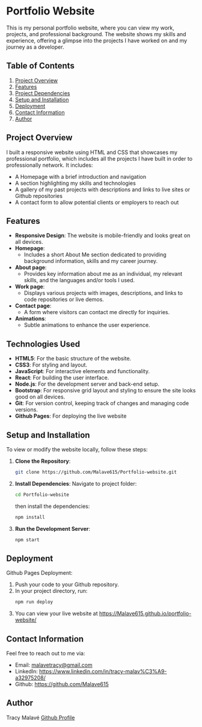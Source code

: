 # Portfolio Website

This is my personal portfolio website, where you can view my work, projects, and professional background. The website shows my skills and experience, offering a glimpse into the projects I have worked on and my journey as a developer.


## Table of Contents

1. [Project Overview](#project-overview)
2. [Features](#features)
3. [Project Dependencies](#project-dependencies)
4. [Setup and Installation](#setup-and-installation)
5. [Deployment](#deployment)
6. [Contact Information](#contact-information)
7. [Author](#author)


## Project Overview

I built a responsive website using HTML and CSS that showcases my professional portfolio, which includes all the projects I have built in order to professionally network. It includes:
- A Homepage with a brief introduction and navigation
- A section highlighting my skills and technologies
- A gallery of my past projects with descriptions and links to live sites or Github repositories
- A contact form to allow potential clients or employers to reach out


## Features

- **Responsive Design**: The website is mobile-friendly and looks great on all devices.
- **Homepage**:
  - Includes a short About Me section dedicated to providing background information, skills and my career journey.
- **About page**:
  - Provides key information about me as an individual, my relevant skills, and the languages and/or tools I used.
- **Work page**:
  - Displays various projects with images, descriptions, and links to code repositories or live demos.
- **Contact page**:
  - A form where visitors can contact me directly for inquiries.
- **Animations**:
  - Subtle animations to enhance the user experience.


## Technologies Used

- **HTML5**: For the basic structure of the website.
- **CSS3**: For styling and layout.
- **JavaScript**: For interactive elements and functionality.
- **React**: For building the user interface.
- **Node.js**: For the development server and back-end setup.
- **Bootstrap**: For responsive grid layout and styling to ensure the site looks good on all devices.
- **Git**: For version control, keeping track of changes and managing code versions.
- **Github Pages**: For deploying the live website


## Setup and Installation

To view or modify the website locally, follow these steps:

1. **Clone the Repository**:
   ```bash
   git clone https://github.com/Malave615/Portfolio-website.git
   ```
   
3. **Install Dependencies**:
   Navigate to project folder:
   ```bash
   cd Portfolio-website
   ```
   then install the dependencies:
   ```bash
   npm install
   ```
   
5. **Run the Development Server**:
   ```bash
   npm start
   ```


## Deployment

Github Pages Deployment:
1. Push your code to your Github repository.
2. In your project directory, run:
   ```bash
   npm run deploy
   ```
3. You can view your live website at https://Malave615.github.io/portfolio-website/


## Contact Information

Feel free to reach out to me via:
- Email: malavetracy@gmail.com
- LinkedIn: https://www.linkedin.com/in/tracy-malav%C3%A9-a32975208/
- Github: https://github.com/Malave615


## Author

Tracy Malavé
[Github Profile](https://github.com/Malave615/Portfolio-website/)
